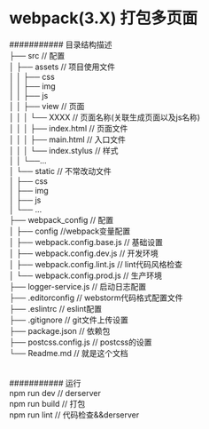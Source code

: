 # webpack(3.X) 打包多页面

########### 目录结构描述<br/>
├── src                                // 配置<br/>
│   ├── assets                         // 项目使用文件<br/>
│   │   ├── css<br/>
│   │   ├── img<br/>
│   │   ├── js<br/>
│   │   ├── view                       // 页面<br/>
│   │   │   └── XXXX                   // 页面名称(关联生成页面以及js名称)<br/>
│   │   │       ├── index.html         // 页面文件<br/>
│   │   │       ├── main.html          // 入口文件<br/>
│   │   │       └── index.stylus       // 样式<br/>
│   │   └──...<br/>
│   └── static                         // 不常改动文件<br/>
│       ├── css<br/>
│       ├── img<br/>
│       ├── js<br/>
│       └── ...<br/>
├── webpack_config                      // 配置<br/>
│   ├── config   //webpack变量配置<br/>
│   ├── webpack.config.base.js          // 基础设置<br/>
│   ├── webpack.config.dev.js           // 开发环境<br/>
│   ├── webpack.config.lint.js          // lint代码风格检查<br/>
│   └── webpack.config.prod.js          // 生产环境<br/>
├── logger-service.js                   // 启动日志配置<br/>
├── .editorconfig                       // webstorm代码格式配置文件<br/>
├── .eslintrc                           // eslint配置<br/>
├── .gitignore		                      // git文件上传设置<br/>
├── package.json                        // 依赖包<br/>
├── postcss.config.js                   // postcss的设置<br/>
└── Readme.md                           // 就是这个文档<br/>
<br/>
<br/>
########### 运行<br/>
npm run dev    // derserver<br/>
npm run build  // 打包<br/>
npm run lint   // 代码检查&&derserver<br/>
